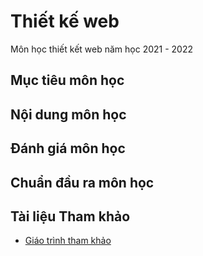 # Thiết kế web
Môn học thiết kết web năm học 2021 - 2022
## Mục tiêu môn học

## Nội dung môn học

## Đánh giá môn học

## Chuẩn đầu ra môn học

## Tài liệu Tham khảo
- [Giáo trình tham khảo](https://drive.google.com/file/d/12giFpgEPD1lvVYnQ6byDI3jZYibwOETR/view?usp=sharing)
